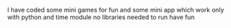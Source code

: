I have coded some mini games for fun and some mini app which work only with python and time module no libraries needed to run have fun
